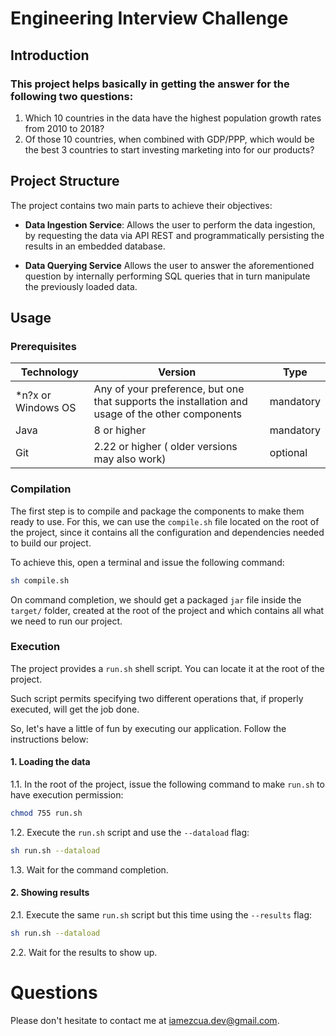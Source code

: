 # Engineering Interview Challenge

## Introduction

### This project helps basically in getting the answer for the following two questions:

1.	Which 10 countries in the data have the highest population growth rates from 2010 to 2018?
2.	Of those 10 countries, when combined with GDP/PPP, which would be the best 3 countries to start investing marketing into for our products?

## Project Structure

The project contains two main parts to achieve their objectives:

- **Data Ingestion Service**: Allows the user to perform the data ingestion, by requesting the data via API REST and programmatically persisting the results in an embedded database.

- **Data Querying Service**
Allows the user to answer the aforementioned question by internally performing SQL queries that in turn manipulate the previously loaded data.

## Usage

### Prerequisites

|Technology|Version|Type|
|----------|-------|----|
|*n?x or Windows OS | Any of your preference, but one that supports the installation and usage of the other components|mandatory|
|Java|8 or higher|mandatory|
|Git|2.22 or higher ( older versions may also work)| optional|

### Compilation

The first step is to compile and package the components to make them ready to use. 
For this, we can use the `compile.sh` file located on the root of the project, since it contains all the configuration and dependencies needed to build our project.

To achieve this, open a terminal and issue the following command:
 
```bash
sh compile.sh
```

On command completion, we should get a packaged `jar` file inside the `target/` folder, created at the root of the project and which contains all what we need to run our project.

### Execution

The project provides a `run.sh` shell script. You can locate it at the root of the project.

Such script permits specifying two different operations that, if properly executed, will get the job done.

So, let's have a little of fun by executing our application. Follow the instructions below:

#### 1. Loading the data

1.1. In the root of the project, issue the following command to make `run.sh` to have execution permission:

```bash
chmod 755 run.sh
```

1.2. Execute the `run.sh` script and use the `--dataload` flag:
```bash
sh run.sh --dataload
```
1.3. Wait for the command completion.

#### 2. Showing results

2.1. Execute the same `run.sh` script but this time using the `--results` flag:
 ```bash
 sh run.sh --dataload
 ``` 

2.2. Wait for the results to show up.

# Questions

Please don't hesitate to contact me at <iamezcua.dev@gmail.com>.
